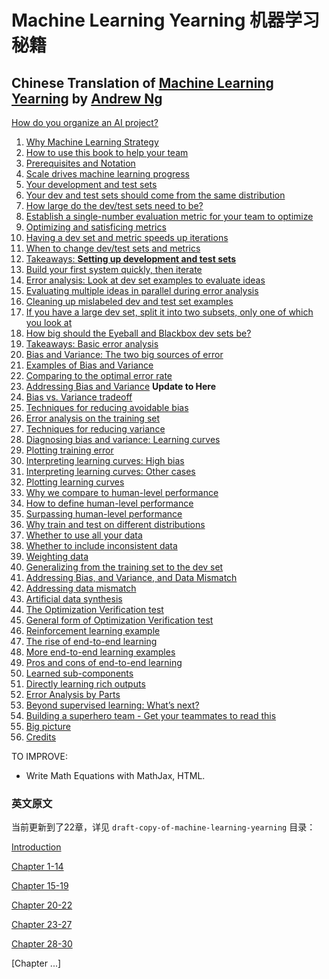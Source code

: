 # Machine Learning Yearning 机器学习秘籍
## Chinese Translation of [Machine Learning Yearning](http://www.mlyearning.org/) by [Andrew Ng](http://www.andrewng.org/)
[How do you organize an AI project?](How-do-you-organize-an-AI-project.md)
1. [Why Machine Learning Strategy](1.why-machine-learning-strategy.md) 
2. [How to use this book to help your team](2.how-to-use-this-book-to-help-your-team.md)
3. [Prerequisites and Notation](3.prerequisites-and-notation.md)
4. [Scale drives machine learning progress](4.scale-drives-machine-learning-progress.md)
5. [Your development and test sets](5.your-development-and-test-sets.md)
6. [Your dev and test sets should come from the same distribution](6.your-dev-and-test-sets-should-come-from-the-same-distribution.md)
7. [How large do the dev/test sets need to be?](7.how-large-do-the-dev-and-test-sets-need-to-be.md)
8. [Establish a single-number evaluation metric for your team to optimize](8.establish-a-single-number-evaluation-metric-for-your-team-to-optimize.md)
9. [Optimizing and satisficing metrics](9.optimizing-and-satisficing-metrics.md)
10. [Having a dev set and metric speeds up iterations](10.having-a-dev-set-and-metric-speeds-up-iterations.md)
11. [When to change dev/test sets and metrics](11.when-to-change-dev-and-test-sets-and-metrics.md)
12. [Takeaways: **Setting up development and test sets**](12.takeaways_setting-up-development-and-test-sets.md)
13. [Build your first system quickly, then iterate](13.build-your-first-system-quickly-then-iterate.md)
14. [Error analysis: Look at dev set examples to evaluate ideas](14.error-analysis_look-at-dev-set-examples-to-evaluate-ideas.md)
15. [Evaluating multiple ideas in parallel during error analysis](15.evaluating-multiple-ideas-in-parallel-during-error-analysis.md)
16. [Cleaning up mislabeled dev and test set examples](16.cleaning-up-mislabeled-dev-and-test-set-examples.md)
17. [If you have a large dev set, split it into two subsets, only one of which you look at](17.if-you-have-a-large-dev-set-split-it-into-two-subsets-only-one-of-which-you-look-at.md)
18. [How big should the Eyeball and Blackbox dev sets be?](18.how-big-should-the-Eyeball-and-Blackbox-dev-sets-be.md)
19. [Takeaways: Basic error analysis](19.takeaways_basic-error-analysis.md)
20. [Bias and Variance: The two big sources of error](20.bias-and-variance_the-two-big-sources-of-error.md)
21. [Examples of Bias and Variance](21.examples-of-bias-and-variance.md)
22. [Comparing to the optimal error rate](22.comparing-to-the-optimal-error-rate.md)
23. [Addressing Bias and Variance](23.addressing-bias-and-variance.md)  **Update to Here**
24. [Bias vs. Variance tradeoff](24.bias-vs-variance-tradeoff.md)
25. [Techniques for reducing avoidable bias](25.techniques-for-reducing-avoidable-bias.md)
26. [Error analysis on the training set](26.error-analysis-on-the-training-set.md)
27. [Techniques for reducing variance](27.techniques-for-reducing-variance.md)
28. [Diagnosing bias and variance: Learning curves](28.diagnosing-bias-and-variance_learning-curves.md)
29. [Plotting training error](29.plotting-training-error.md)
30. [Interpreting learning curves: High bias](30.interpreting-learning-curves_high-bias.md)
31. [Interpreting learning curves: Other cases]()
32. [Plotting learning curves]()
33. [Why we compare to human-level performance]()
34. [How to define human-level performance]()
35. [Surpassing human-level performance]()
36. [Why train and test on different distributions]()
37. [Whether to use all your data]()
38. [Whether to include inconsistent data]()
39. [Weighting data]()
40. [Generalizing from the training set to the dev set]()
41. [Addressing Bias,  and Variance, and Data Mismatch]()
42. [Addressing data mismatch]()
43. [Artificial data synthesis]()
44. [The Optimization Verification test]()
45. [General form of Optimization Verification test]()
46. [Reinforcement learning example]()
47. [The rise of end-to-end learning]()
48. [More end-to-end learning examples]()
49. [Pros and cons of end-to-end learning]()
50. [Learned sub-components]()
51. [Directly learning rich outputs]()
52. [Error Analysis by Parts]()
53. [Beyond supervised learning: What’s next?]()
54. [Building a superhero team - Get your teammates to read this]()
55. [Big picture]()
56. [Credits]()

TO IMPROVE:
- Write Math Equations with MathJax, HTML.

### 英文原文

当前更新到了22章，详见 `draft-copy-of-machine-learning-yearning` 目录：

[Introduction](draft-copy-of-machine-learning-yearning/introduction.md)

[Chapter 1-14](draft-copy-of-machine-learning-yearning/Ng_MLY01-01-14.pdf)

[Chapter 15-19](draft-copy-of-machine-learning-yearning/Ng_MLY02-15-19.pdf)

[Chapter 20-22](draft-copy-of-machine-learning-yearning/Ng_MLY03-20-22.pdf)

[Chapter 23-27](draft-copy-of-machine-learning-yearning/Ng_MLY04-23-27.pdf)

[Chapter 28-30](draft-copy-of-machine-learning-yearning/Ng_MLY05-28-30.pdf)

[Chapter ...]
